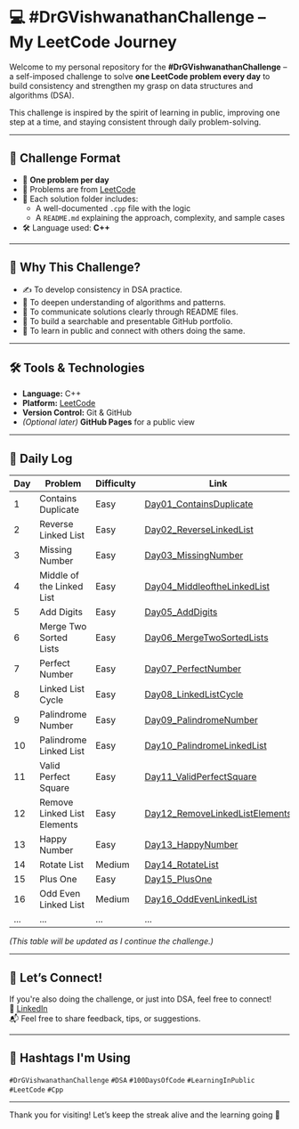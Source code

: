 # 💻 #DrGVishwanathanChallenge – My LeetCode Journey

Welcome to my personal repository for the **#DrGVishwanathanChallenge** – a self-imposed challenge to solve **one LeetCode problem every day** to build consistency and strengthen my grasp on data structures and algorithms (DSA).

This challenge is inspired by the spirit of learning in public, improving one step at a time, and staying consistent through daily problem-solving.

---

## 📅 Challenge Format

- 🔢 **One problem per day**
- 🧩 Problems are from [LeetCode](https://leetcode.com/)
- 💬 Each solution folder includes:
  - A well-documented `.cpp` file with the logic
  - A `README.md` explaining the approach, complexity, and sample cases
- 🛠️ Language used: **C++**

---

## 🚀 Why This Challenge?

- ✍️ To develop consistency in DSA practice.
- 🧠 To deepen understanding of algorithms and patterns.
- 💬 To communicate solutions clearly through README files.
- 📂 To build a searchable and presentable GitHub portfolio.
- 🤝 To learn in public and connect with others doing the same.

---

## 🛠️ Tools & Technologies

- **Language:** C++
- **Platform:** [LeetCode](https://leetcode.com/)
- **Version Control:** Git & GitHub
- *(Optional later)* **GitHub Pages** for a public view

---

## 📌 Daily Log

| Day | Problem             | Difficulty | Link                                             |
|-----|----------------------|------------|--------------------------------------------------|
| 1   | Contains Duplicate  | Easy       | [Day01_ContainsDuplicate](./Day01_ContainsDuplicate) |
| 2   | Reverse Linked List  | Easy       | [Day02_ReverseLinkedList](./Day02_ReverseLinkedList) |
| 3   | Missing Number  | Easy       | [Day03_MissingNumber](./Day03_MissingNumber) |
| 4   | Middle of the Linked List  | Easy       | [Day04_MiddleoftheLinkedList](./Day04_MiddleoftheLinkedList) |
| 5   | Add Digits  | Easy       | [Day05_AddDigits](./Day05_AddDigits) |
| 6   | Merge Two Sorted Lists  | Easy       | [Day06_MergeTwoSortedLists](./Day06_MergeTwoSortedLists) |
| 7   | Perfect Number  | Easy       | [Day07_PerfectNumber](./Day07_PerfectNumber) |
| 8   | Linked List Cycle  | Easy       | [Day08_LinkedListCycle](./Day08_LinkedListCycle) |
| 9   | Palindrome Number  | Easy       | [Day09_PalindromeNumber](./Day09_PalindromeNumber) |
| 10   | Palindrome Linked List  | Easy       | [Day10_PalindromeLinkedList](./Day10_PalindromeLinkedList) |
| 11   | Valid Perfect Square  | Easy       | [Day11_ValidPerfectSquare](./Day11_ValidPerfectSquare) |
| 12   | Remove Linked List Elements  | Easy       | [Day12_RemoveLinkedListElements](./Day12_RemoveLinkedListElements) |
| 13   | Happy Number  | Easy       | [Day13_HappyNumber](./Day13_HappyNumber) |
| 14   | Rotate List  | Medium       | [Day14_RotateList](./Day14_RotateList) |
| 15   | Plus One  | Easy       | [Day15_PlusOne](./Day15_PlusOne) |
| 16   | Odd Even Linked List  | Medium       | [Day16_OddEvenLinkedList](./Day16_OddEvenLinkedList) |
| ... | ...                  | ...        | ...                                              |

_(This table will be updated as I continue the challenge.)_

---

## 🌱 Let’s Connect!

If you're also doing the challenge, or just into DSA, feel free to connect!  
🔗 [LinkedIn](https://www.linkedin.com/in/nikhil-mohammed)  
📬 Feel free to share feedback, tips, or suggestions.

---

## 📌 Hashtags I'm Using
`#DrGVishwanathanChallenge` `#DSA` `#100DaysOfCode` `#LearningInPublic` `#LeetCode` `#Cpp`

---

Thank you for visiting! Let’s keep the streak alive and the learning going 🚀
